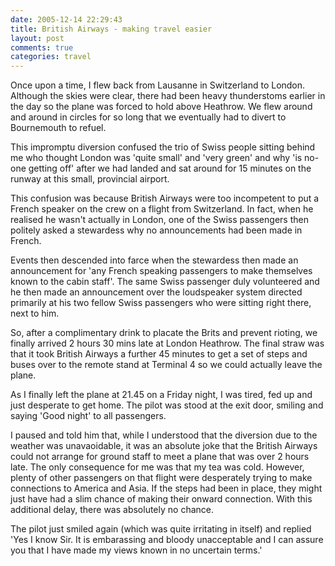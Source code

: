 ```yaml
---
date: 2005-12-14 22:29:43
title: British Airways - making travel easier
layout: post
comments: true
categories: travel
---
```

Once upon a time, I flew back from Lausanne in Switzerland to London.
Although the skies were clear, there had been heavy thunderstoms earlier
in the day so the plane was forced to hold above Heathrow. We flew
around and around in circles for so long that we eventually had to
divert to Bournemouth to refuel.

This impromptu diversion confused the trio of Swiss people sitting
behind me who thought London was 'quite small' and 'very green' and why
'is no-one getting off' after we had landed and sat around for 15
minutes on the runway at this small, provincial airport.

This confusion was because British Airways were too incompetent to put a
French speaker on the crew on a flight from Switzerland. In fact, when
he realised he wasn't actually in London, one of the Swiss passengers
then politely asked a stewardess why no announcements had been made in
French.

Events then descended into farce when the stewardess then made an
announcement for 'any French speaking passengers to make themselves
known to the cabin staff'. The same Swiss passenger duly volunteered and
he then made an announcement over the loudspeaker system directed
primarily at his two fellow Swiss passengers who were sitting right
there, next to him.

So, after a complimentary drink to placate the Brits and prevent
rioting, we finally arrived 2 hours 30 mins late at London Heathrow. The
final straw was that it took British Airways a further 45 minutes to get
a set of steps and buses over to the remote stand at Terminal 4 so we
could actually leave the plane.

As I finally left the plane at 21.45 on a Friday night, I was tired, fed
up and just desperate to get home. The pilot was stood at the exit door,
smiling and saying 'Good night' to all passengers.

I paused and told him that, while I understood that the diversion due to
the weather was unavaoidable, it was an absolute joke that the British
Airways could not arrange for ground staff to meet a plane that was over
2 hours late. The only consequence for me was that my tea was cold.
However, plenty of other passengers on that flight were desperately
trying to make connections to America and Asia. If the steps had been in
place, they might just have had a slim chance of making their onward
connection. With this additional delay, there was absolutely no chance.

The pilot just smiled again (which was quite irritating in itself) and
replied 'Yes I know Sir. It is embarassing and bloody unacceptable and I
can assure you that I have made my views known in no uncertain terms.'
